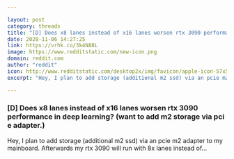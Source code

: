 ```yaml
---

layout: post
category: threads
title: "[D] Does x8 lanes instead of x16 lanes worsen rtx 3090 performance in deep learning? (want to add m2 storage via pci e adapter.)"
date: 2020-11-06 14:27:25
link: https://vrhk.co/3k4N88L
image: https://www.redditstatic.com/new-icon.png
domain: reddit.com
author: "reddit"
icon: http://www.redditstatic.com/desktop2x/img/favicon/apple-icon-57x57.png
excerpt: "Hey, I plan to add storage (additional m2 ssd) via an pcie m2 adapter to my mainboard. Afterwards my rtx 3090 will run with 8x lanes instead of..."

---
```


### [D] Does x8 lanes instead of x16 lanes worsen rtx 3090 performance in deep learning? (want to add m2 storage via pci e adapter.)

Hey, I plan to add storage (additional m2 ssd) via an pcie m2 adapter to my mainboard. Afterwards my rtx 3090 will run with 8x lanes instead of...